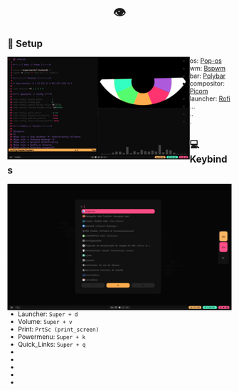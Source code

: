 <h1 align="center">👁️</h1>

## 🧠 Setup
<img src="IMAGES/rice.png" align="left" width="410">

- os: [Pop-os](https://pop.system76.com/)
- wm: [Bspwm](https://github.com/baskerville/bspwm)
- bar: [Polybar](https://github.com/polybar/polybar)
- compositor: [Picom](https://github.com/yshui/picom)
- launcher: [Rofi](https://github.com/davatorium/rofi)
- ...
- ..
- .

## 💻 Keybinds
<img src="IMAGES/001.png" align="right" width="508">

- Launcher:    `Super + d`
- Volume:      `Super + v`
- Print:       `PrtSc (print_screen)`
- Powermenu:   `Super + k` 
- Quick_Links: `Super + q`
- 
- 
- 
- 
- 
